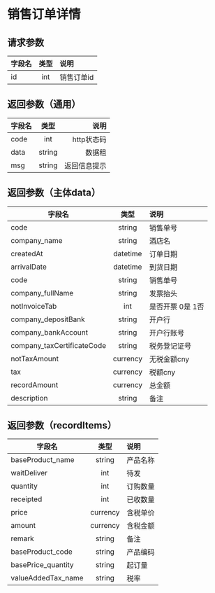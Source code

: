 # 销售订单详情
## 请求参数
字段名|类型|说明
--|:--:|:--
id|int|销售订单id
## 返回参数（通用）
字段名|类型|说明
--|:--:|--:
code|int|http状态码
data|string|数据租
msg|string|返回信息提示
## 返回参数（主体data）
字段名|类型|说明
--|:--:|:--
code|string|销售单号
company_name|string|酒店名
createdAt|datetime|订单日期
arrivalDate|datetime|到货日期
code|string|销售单号
company_fullName|string|发票抬头
notInvoiceTab|int|是否开票 0是 1否
company_depositBank|string|开户行
company_bankAccount|string|开户行账号
company_taxCertificateCode|string|税务登记证号
notTaxAmount|currency|无税金额cny
tax|currency|税额cny
recordAmount|currency|总金额
description|string|备注
## 返回参数（recordItems）
字段名|类型|说明
--|:--:|:--
baseProduct_name|string|产品名称
waitDeliver|int|待发
quantity|int|订购数量
receipted|int|已收数量
price|currency|含税单价
amount|currency|含税金额
remark|string|备注
baseProduct_code|string|产品编码
basePrice_quantity|string|起订量
valueAddedTax_name|string|税率
